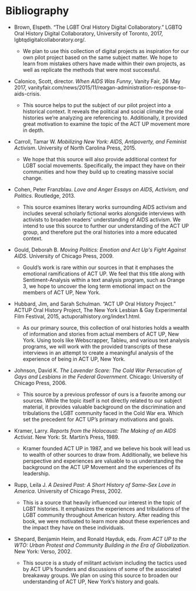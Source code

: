 # Bibliography


* Brown, Elspeth. “The LGBT Oral History Digital Collaboratory.” LGBTQ Oral History Digital Collaboratory, University of Toronto, 2017, lgbtqdigitalcollaboratory.org/.
	* We plan to use this collection of digital projects as inspiration for our own pilot project based on the same subject matter. We hope to learn from mistakes others have made within their own projects, as well as replicate the methods that were most successful.

* Calonico, Scott, director. *When AIDS Was Funny*, Vanity Fair, 26 May 2017, vanityfair.com/news/2015/11/reagan-administration-response-to-aids-crisis.
	* This source helps to put the subject of our pilot project into a historical context. It reveals the political and social climate the oral histories we’re analyzing are referencing to. Additionally, it provided great motivation to examine the topic of the ACT UP movement more in depth.

* Carroll, Tamar W. *Mobilizing New York: AIDS, Antipoverty, and Feminist Activism*. University of North Carolina Press, 2015.
	* We hope that this source will also provide additional context for LGBT social movements. Specifically, the impact they have on their communities and how they build up to creating massive social change.

* Cohen, Peter Franzblau. *Love and Anger Essays on AIDS, Activism, and Politics*. Routledge, 2013.
	* This source examines literary works surrounding AIDS activism and includes several scholarly fictional works alongside interviews with activists to broaden readers’ understanding of AIDS activism. We intend to use this source to further our understanding of the ACT UP group, and therefore put the oral histories into a more educated context.

* Gould, Deborah B. *Moving Politics: Emotion and Act Up's Fight Against AIDS*. University of Chicago Press, 2009.
	* Gould’s work is rare within our sources in that it emphases the emotional ramifications of ACT UP. We feel that this title along with Sentiment-Analysis within a text analysis  program, such as  Orange 3, we hope to uncover the long term emotional impact on the members of ACT UP, New York.
* Hubbard, Jim, and Sarah Schulman. “ACT UP Oral History Project.” ACTUP Oral History Project, The New York Lesbian & Gay Experimental Film Festival, 2015, actuporalhistory.org/index1.html.
	* As our primary source, this collection of oral histories holds a wealth of information and stories from actual members of ACT UP, New York. Using tools like Webscrapper, Tableu, and various text analysis programs, we will work with the provided transcripts of these interviews in an attempt to create a meaningful analysis of the experience of being in ACT UP, New York.

* Johnson, David K. *The Lavender Scare: The Cold War Persecution of Gays and Lesbians in the Federal Government*. Chicago: University of Chicago Press, 2006.
	* This source by a previous professor of ours is a favorite among our sources. While the topic itself is not directly related to our subject material, it provides valuable background on the discrimination and tribulations the LGBT community faced in the Cold War era. Which set the precedent for ACT UP’s primary motivations and goals.

* Kramer, Larry. *Reports from the Holocaust: The Making of an AIDS Activist*. New York: St. Martin’s Press, 1989. 
	* Kramer founded ACT UP in 1987, and we believe his book will lead us to wealth of other sources to draw from. Additionally, we believe his perspective and experiences are valuable to us understanding the background on the ACT UP Movement and the experiences of its leadership.

* Rupp, Leila J. *A Desired Past: A Short History of Same-Sex Love in America*. University of Chicago Press, 2002.
	* This is a source that heavily influenced our interest in the topic of LGBT histories. It emphasizes the experiences and tribulations of the LGBT community throughout American history. After reading this book, we were motivated to learn more about these experiences and the impact they have on these individuals.

* Shepard, Benjamin Heim, and Ronald Hayduk, eds. *From ACT UP to the WTO: Urban Protest and Community Building in the Era of Globalization*. New York: Verso, 2002. 
	* This source is a study of militant activism including the tactics used by ACT UP’s founders and discussions of some of the associated breakaway groups. We plan on using this source to broaden our understanding of ACT UP, New York’s history and goals.
